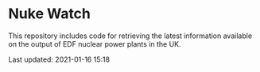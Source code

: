 # Nuke Watch

This repository includes code for retrieving the latest information available on the output of EDF nuclear power plants in the UK.

Last updated: 2021-01-16 15:18